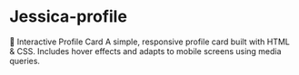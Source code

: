 # Jessica-profile
🎴 Interactive Profile Card  A simple, responsive profile card built with HTML &amp; CSS.   Includes hover effects and adapts to mobile screens using media queries.

